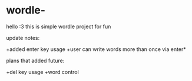 # wordle-

hello :3 this is simple wordle project for fun

update notes:

+added enter key usage 
+user can write words more than once via enter*

plans that added future:

+del key usage
+word control
